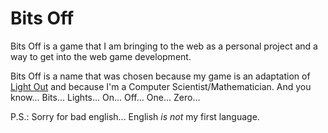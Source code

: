 # Bits Off #

Bits Off is a game that I am bringing to the web as a personal project and a way to get into the web game development.

Bits Off is a name that was chosen because my game is an adaptation of [Light Out](http://en.wikipedia.org/wiki/Lights_Out_%28game%29) and because I'm a Computer Scientist/Mathematician. 
And you know... Bits... Lights... On... Off... One... Zero...

P.S.:
Sorry for bad english... English *is not* my first language.